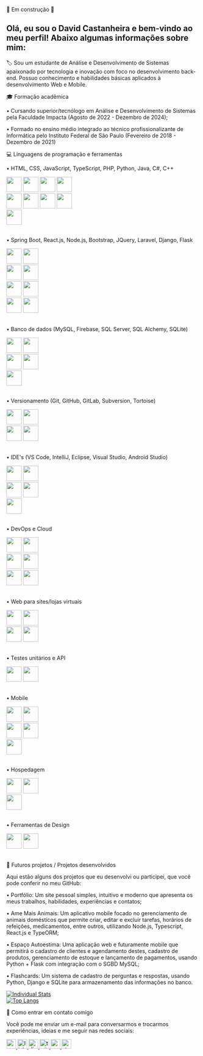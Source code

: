 🚧 Em construção 🚧

## Olá, eu sou o David Castanheira e bem-vindo ao meu perfil! Abaixo algumas informações sobre mim:
🏷️ Sou um estudante de Análise e Desenvolvimento de Sistemas apaixonado por tecnologia e inovação com foco no desenvolvimento back-end. Possuo conhecimento e habilidades básicas aplicados à desenvolvimento Web e Mobile.

🎓 Formação acadêmica

•  Cursando superior/tecnólogo em Análise e Desenvolvimento de Sistemas pela Faculdade Impacta (Agosto de 2022 - Dezembro de 2024);

•  Formado no ensino médio integrado ao técnico profissionalizante de Informática pelo Instituto Federal de São Paulo (Fevereiro de 2018 - Dezembro de 2021)

💻 Linguagens de programação e ferramentas

•  HTML, CSS, JavaScript, TypeScript, PHP, Python, Java, C#, C++
<div style="width: 200px;">
<img src="https://cdn.jsdelivr.net/gh/devicons/devicon@latest/icons/html5/html5-original.svg" width="40" height="40" margin-left="2rem"/>  
<img src="https://cdn.jsdelivr.net/gh/devicons/devicon@latest/icons/css3/css3-original.svg" width="40" height="40" /> 
<img src="https://cdn.jsdelivr.net/gh/devicons/devicon@latest/icons/javascript/javascript-original.svg" width="40" height="40" />
<img src="https://cdn.jsdelivr.net/gh/devicons/devicon@latest/icons/typescript/typescript-original.svg" width="40" height="40" />
<img src="https://cdn.jsdelivr.net/gh/devicons/devicon@latest/icons/php/php-original.svg" width="40" height="40" />
<img src="https://cdn.jsdelivr.net/gh/devicons/devicon@latest/icons/python/python-original.svg" width="40" height="40" />  
<img src="https://cdn.jsdelivr.net/gh/devicons/devicon@latest/icons/java/java-original.svg" width="40" height="40" />
<img src="https://cdn.jsdelivr.net/gh/devicons/devicon@latest/icons/csharp/csharp-original.svg" width="40" height="40" />    
<img src="https://cdn.jsdelivr.net/gh/devicons/devicon@latest/icons/cplusplus/cplusplus-original.svg" width="40" height="40" />
</div> <br>

•  Spring Boot, React.js, Node.js, Bootstrap, JQuery, Laravel, Django, Flask
<div style="width: 100px;">
<img src="https://cdn.jsdelivr.net/gh/devicons/devicon@latest/icons/spring/spring-original.svg" width="40" height="40" />
<img src="https://cdn.jsdelivr.net/gh/devicons/devicon@latest/icons/react/react-original.svg" width="40" height="40" />
<img src="https://cdn.jsdelivr.net/gh/devicons/devicon@latest/icons/nodejs/nodejs-plain-wordmark.svg" width="40" height="40" />      
<img src="https://cdn.jsdelivr.net/gh/devicons/devicon@latest/icons/bootstrap/bootstrap-original-wordmark.svg" width="40" height="40" />
<img src="https://cdn.jsdelivr.net/gh/devicons/devicon@latest/icons/jquery/jquery-original.svg" width="40" height="40" />
<img src="https://cdn.jsdelivr.net/gh/devicons/devicon@latest/icons/laravel/laravel-original.svg" width="40" height="40" />      
<img src="https://cdn.jsdelivr.net/gh/devicons/devicon@latest/icons/django/django-plain.svg" width="40" height="40" />
<img src="https://cdn.jsdelivr.net/gh/devicons/devicon@latest/icons/flask/flask-original-wordmark.svg" width="40" height="40" />     
</div> <br>

• Banco de dados (MySQL, Firebase, SQL Server, SQL Alchemy, SQLite)
<div style="width: 100px;">
<img src="https://cdn.jsdelivr.net/gh/devicons/devicon@latest/icons/firebase/firebase-original-wordmark.svg" width="40" height="40" />
<img src="https://cdn.jsdelivr.net/gh/devicons/devicon@latest/icons/mysql/mysql-original.svg" width="40" height="40" />     
<img src="https://cdn.jsdelivr.net/gh/devicons/devicon@latest/icons/microsoftsqlserver/microsoftsqlserver-original.svg" width="40" height="40" />
<img src="https://cdn.jsdelivr.net/gh/devicons/devicon@latest/icons/sqlalchemy/sqlalchemy-plain-wordmark.svg" width="40" height="40" />
<img src="https://cdn.jsdelivr.net/gh/devicons/devicon@latest/icons/sqlite/sqlite-original-wordmark.svg" width="40" height="40" />
</div> <br>

• Versionamento (Git, GitHub, GitLab, Subversion, Tortoise)
<div style="width: 100px;">
<img src="https://cdn.jsdelivr.net/gh/devicons/devicon@latest/icons/git/git-original.svg" width="40" height="40" />
<img src="https://cdn.jsdelivr.net/gh/devicons/devicon@latest/icons/github/github-original.svg" width="40" height="40" />
<img src="https://cdn.jsdelivr.net/gh/devicons/devicon@latest/icons/gitlab/gitlab-original.svg" width="40" height="40" />
<img src="https://cdn.jsdelivr.net/gh/devicons/devicon@latest/icons/tortoisegit/tortoisegit-original.svg" width="40" height="40" />
</div> <br>

• IDE's (VS Code, IntelliJ, Eclipse, Visual Studio, Android Studio)
<div style="width: 100px;">
<img src="https://cdn.jsdelivr.net/gh/devicons/devicon@latest/icons/vscode/vscode-original.svg" width="40" height="40" />         
<img src="https://cdn.jsdelivr.net/gh/devicons/devicon@latest/icons/intellij/intellij-original.svg" width="40" height="40" />   
<img src="https://cdn.jsdelivr.net/gh/devicons/devicon@latest/icons/eclipse/eclipse-original.svg" width="40" height="40" />
<img src="https://cdn.jsdelivr.net/gh/devicons/devicon@latest/icons/visualstudio/visualstudio-original.svg" width="40" height="40" />
<img src="https://cdn.jsdelivr.net/gh/devicons/devicon@latest/icons/androidstudio/androidstudio-original.svg" width="40" height="40" />        
</div> <br>

• DevOps e Cloud
<div style="width: 100px;">
<img src="https://cdn.jsdelivr.net/gh/devicons/devicon@latest/icons/amazonwebservices/amazonwebservices-original-wordmark.svg" width="40" height="40" />       
<img src="https://cdn.jsdelivr.net/gh/devicons/devicon@latest/icons/docker/docker-original-wordmark.svg" width="40" height="40" />  
<img src="https://cdn.jsdelivr.net/gh/devicons/devicon@latest/icons/nginx/nginx-original.svg" width="40" height="40" />
<img src="https://cdn.jsdelivr.net/gh/devicons/devicon@latest/icons/linux/linux-original.svg" width="40" height="40" />
<img src="https://cdn.jsdelivr.net/gh/devicons/devicon@latest/icons/ubuntu/ubuntu-original-wordmark.svg" width="40" height="40" />
<img src="https://cdn.jsdelivr.net/gh/devicons/devicon@latest/icons/yaml/yaml-original.svg" width="40" height="40" />
</div> <br>

• Web para sites/lojas virtuais 
<div style="width: 100px;">
<img src="https://cdn.jsdelivr.net/gh/devicons/devicon@latest/icons/woocommerce/woocommerce-original.svg" width="40" height="40" />
<img src="https://cdn.jsdelivr.net/gh/devicons/devicon@latest/icons/wordpress/wordpress-plain.svg" width="40" height="40" />
<img src="https://cdn.jsdelivr.net/gh/devicons/devicon@latest/icons/cloudflare/cloudflare-original.svg" width="40" height="40" />
<img src="https://cdn.jsdelivr.net/gh/devicons/devicon@latest/icons/filezilla/filezilla-original.svg" width="40" height="40" />
</div> <br>

• Testes unitários e API
<div style="width: 100px;">
<img src="https://cdn.jsdelivr.net/gh/devicons/devicon@latest/icons/insomnia/insomnia-original.svg" width="40" height="40" />
<img src="https://cdn.jsdelivr.net/gh/devicons/devicon@latest/icons/postman/postman-original.svg" width="40" height="40" />
</div> <br>

• Mobile
<div style="width: 100px;">
<img src="https://cdn.jsdelivr.net/gh/devicons/devicon@latest/icons/ionic/ionic-original.svg" width="40" height="40" />
<img src="https://cdn.jsdelivr.net/gh/devicons/devicon@latest/icons/maven/maven-original.svg" width="40" height="40" />   
<img src="https://cdn.jsdelivr.net/gh/devicons/devicon@latest/icons/gradle/gradle-original.svg" width="40" height="40" />
<img src="https://cdn.jsdelivr.net/gh/devicons/devicon@latest/icons/jetpackcompose/jetpackcompose-original.svg" width="40" height="40" />
<img src="https://cdn.jsdelivr.net/gh/devicons/devicon@latest/icons/kotlin/kotlin-original.svg" width="40" height="40" />
</div> <br>

• Hospedagem
<div style="width: 100px;"> 
<img src="https://cdn.jsdelivr.net/gh/devicons/devicon@latest/icons/digitalocean/digitalocean-original.svg" width="40" height="40" />
<img src="https://cdn.jsdelivr.net/gh/devicons/devicon@latest/icons/vercel/vercel-original-wordmark.svg" width="40" height="40" />
<img src="https://cdn.jsdelivr.net/gh/devicons/devicon@latest/icons/railway/railway-original-wordmark.svg" width="40" height="40" /> 
</div> <br>

•  Ferramentas de Design
<div style="width: 100px;"> 
<img src="https://cdn.jsdelivr.net/gh/devicons/devicon@latest/icons/photoshop/photoshop-original.svg" width="40" height="40" />
<img src="https://cdn.jsdelivr.net/gh/devicons/devicon@latest/icons/figma/figma-original.svg" width="40" height="40" />
</div> <br>

🚀 Futuros projetos / Projetos desenvolvidos

Aqui estão alguns dos projetos que eu desenvolvi ou participei, que você pode conferir no meu GitHub:

•  Portfólio: Um site pessoal simples, intuitivo e moderno que apresenta os meus trabalhos, habilidades, experiências e contatos;

•  Ame Mais Animais: Um aplicativo mobile focado no gerenciamento de animais domésticos que permite criar, editar e excluir tarefas, horários de refeições, medicamentos, entre outros, utilizando Node.js, Typescript, React.js e TypeORM;

•  Espaço Autoestima: Uma aplicação web e futuramente mobile que permitirá o cadastro de clientes e agendamento destes, cadastro de produtos, gerenciamento de estoque e lançamento de pagamentos, usando Python + Flask com integração com o SGBD MySQL;

•  Flashcards: Um sistema de cadastro de perguntas e respostas, usando Python, Django e SQLite para armazenamento das informações no banco.

<div style="width: 200px;">
<a href="https://github.com/David-Castanheira/github-readme-stats">
  <img src="https://github-readme-stats.vercel.app/api?username=David-Castanheira&show_icons=true&theme=dark#gh-dark-mode-only" alt="Individual Stats" />
  <img src="https://github-readme-stats.vercel.app/api/top-langs/?username=David-Castanheira&langs_count=8&layout=compact" alt="Top Langs" />
</a>
</div>

📱 Como entrar em contato comigo

Você pode me enviar um e-mail para conversarmos e trocarmos experiências, ideias e me seguir nas redes sociais:

<div align="left">
  <a href="mailto:david.castanheira@aluno.faculdadeimpacta.com.br" target="_blank">
    <img src="https://img.shields.io/static/v1?message=Gmail&logo=gmail&label=&color=FF0000&logoColor=white&labelColor=&style=for-the-badge" height="25" alt="gmail logo""/>
  </a>
  <a href="https://linkedin.com/in/david-castanheira" target="_blank">
    <img src="https://img.shields.io/static/v1?message=LinkedIn&logo=linkedin&label=&color=0077B5&logoColor=white&labelColor=&style=for-the-badge" height="25" alt="linkedin logo"  />
  </a>
  <a href="https://discord.com/channels/@davidcastanheira_s" target="_blank">
    <img src="https://img.shields.io/badge/Discord-7289DA?style=for-the-badge&logo=discord&logoColor=white" height="25" alt="discord logo"  />
  </a>
  <a href="https://x.com/DvdCastanheira" target="_blank">
    <img src="https://img.shields.io/static/v1?message=Twitter&logo=twitter&label=&color=1DA1F2&logoColor=white&labelColor=&style=for-the-badge" height="25" alt="twitter logo"  />
  </a>
  <a href="https://medium.com/@david.castanheira" target="_blank">
    <img src="https://img.shields.io/static/v1?message=Medium&logo=medium&label=&color=12100E&logoColor=white&labelColor=&style=for-the-badge" height="25" alt="medium logo"  />
  </a>
  <a href="https://stackoverflow.com/users/26410778/david-castanheira-de-souza" target="_blank">
    <img src="https://img.shields.io/static/v1?message=Stackoverflow&logo=stackoverflow&label=&color=FE7A16&logoColor=white&labelColor=&style=for-the-badge" height="25" alt="stackoverflow logo"  />
  </a>
</div>
